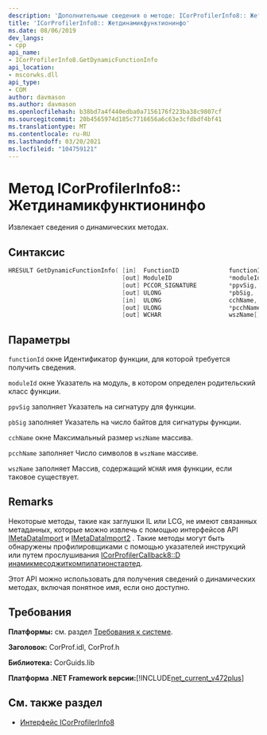 ```yaml
---
description: 'Дополнительные сведения о методе: ICorProfilerInfo8:: Жетдинамикфунктионинфо'
title: 'ICorProfilerInfo8:: Жетдинамикфунктионинфо'
ms.date: 08/06/2019
dev_langs:
- cpp
api_name:
- ICorProfilerInfo8.GetDynamicFunctionInfo
api_location:
- mscorwks.dll
api_type:
- COM
author: davmason
ms.author: davmason
ms.openlocfilehash: b38bd7a4f440edba0a7156176f223ba38c9807cf
ms.sourcegitcommit: 20b4565974d185c7716656a6c63e3cfdbdf4bf41
ms.translationtype: MT
ms.contentlocale: ru-RU
ms.lasthandoff: 03/20/2021
ms.locfileid: "104759121"
---
```

# <a name="icorprofilerinfo8getdynamicfunctioninfo-method"></a>Метод ICorProfilerInfo8:: Жетдинамикфунктионинфо

Извлекает сведения о динамических методах.

## <a name="syntax"></a>Синтаксис

```cpp
HRESULT GetDynamicFunctionInfo( [in]  FunctionID              functionId,
                                [out] ModuleID                *moduleId,
                                [out] PCCOR_SIGNATURE         *ppvSig,
                                [out] ULONG                   *pbSig,
                                [in]  ULONG                   cchName,
                                [out] ULONG                   *pcchName,
                                [out] WCHAR                   wszName[]);
```

## <a name="parameters"></a>Параметры

`functionId` окне Идентификатор функции, для которой требуется получить сведения.

`moduleId` окне Указатель на модуль, в котором определен родительский класс функции.

`ppvSig` заполняет Указатель на сигнатуру для функции.

`pbSig` заполняет Указатель на число байтов для сигнатуры функции.

`cchName` окне Максимальный размер `wszName` массива.

`pcchName` заполняет Число символов в `wszName` массиве.

`wszName` заполняет Массив, содержащий `WCHAR` имя функции, если таковое существует.

## <a name="remarks"></a>Remarks

Некоторые методы, такие как заглушки IL или LCG, не имеют связанных метаданных, которые можно извлечь с помощью интерфейсов API [IMetaDataImport](../metadata/imetadataimport-interface.md) и [IMetaDataImport2](../metadata/imetadataimport2-interface.md) . Такие методы могут быть обнаружены профилировщиками с помощью указателей инструкций или путем прослушивания [ICorProfilerCallback8::D инамикмесоджиткомпилатионстартед](icorprofilercallback8-dynamicmethodjitcompilationstarted-method.md).

Этот API можно использовать для получения сведений о динамических методах, включая понятное имя, если оно доступно.

## <a name="requirements"></a>Требования

**Платформы:** см. раздел [Требования к системе](../../get-started/system-requirements.md).

**Заголовок:** CorProf.idl, CorProf.h

**Библиотека:** CorGuids.lib

**Платформа .NET Framework версии:**[!INCLUDE[net_current_v472plus](../../../../includes/net-current-v472plus.md)]

## <a name="see-also"></a>См. также раздел

- [Интерфейс ICorProfilerInfo8](icorprofilerinfo8-interface.md)
